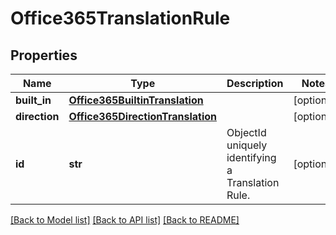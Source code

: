 # Office365TranslationRule

## Properties
Name | Type | Description | Notes
------------ | ------------- | ------------- | -------------
**built_in** | [**Office365BuiltinTranslation**](Office365BuiltinTranslation.md) |  | [optional] 
**direction** | [**Office365DirectionTranslation**](Office365DirectionTranslation.md) |  | [optional] 
**id** | **str** | ObjectId uniquely identifying a Translation Rule. | [optional] 

[[Back to Model list]](../README.md#documentation-for-models) [[Back to API list]](../README.md#documentation-for-api-endpoints) [[Back to README]](../README.md)

